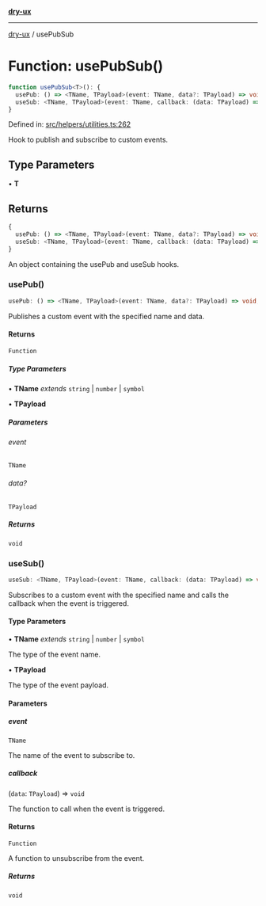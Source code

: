[**dry-ux**](../README.md)

***

[dry-ux](../README.md) / usePubSub

# Function: usePubSub()

```ts
function usePubSub<T>(): {
  usePub: () => <TName, TPayload>(event: TName, data?: TPayload) => void;
  useSub: <TName, TPayload>(event: TName, callback: (data: TPayload) => void) => () => void;
}
```

Defined in: [src/helpers/utilities.ts:262](https://github.com/navedr/dry-ux/blob/2307d10e08d1eae1fe225a5cfa75f0bf24715180/src/helpers/utilities.ts#L262)

Hook to publish and subscribe to custom events.

## Type Parameters

• **T**

## Returns

```ts
{
  usePub: () => <TName, TPayload>(event: TName, data?: TPayload) => void;
  useSub: <TName, TPayload>(event: TName, callback: (data: TPayload) => void) => () => void;
}
```

An object containing the usePub and useSub hooks.

### usePub()

```ts
usePub: () => <TName, TPayload>(event: TName, data?: TPayload) => void;
```

Publishes a custom event with the specified name and data.

#### Returns

`Function`

##### Type Parameters

• **TName** *extends* `string` \| `number` \| `symbol`

• **TPayload**

##### Parameters

###### event

`TName`

###### data?

`TPayload`

##### Returns

`void`

### useSub()

```ts
useSub: <TName, TPayload>(event: TName, callback: (data: TPayload) => void) => () => void;
```

Subscribes to a custom event with the specified name and calls the callback when the event is triggered.

#### Type Parameters

• **TName** *extends* `string` \| `number` \| `symbol`

The type of the event name.

• **TPayload**

The type of the event payload.

#### Parameters

##### event

`TName`

The name of the event to subscribe to.

##### callback

(`data`: `TPayload`) => `void`

The function to call when the event is triggered.

#### Returns

`Function`

A function to unsubscribe from the event.

##### Returns

`void`
